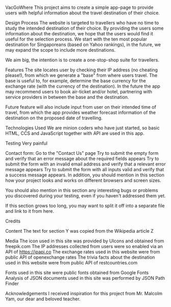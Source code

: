 VacGoWhere
This project aims to create a simple app-page to provide users with helpful information about the travel destination of their choice.

Design Process
The website is targeted to travellers who have no time to study the intended destination of their choice. By providing the users some information about the destination, we hope that the users would find it useful for the selection process. We start with the ten most popular destination for Singaporeans (based on Yahoo rankings), in the future, we may expand the scope to include more destinations.

We aim big, the intention is to create a one-stop-shop suite for travellers.

Features
The site locates user by checking their IP address (no cheating please!), from which we generate a "base" from where users travel. The base is useful to, for example, determine the base currency for the exchange rate (with the currency of the destination). In the future the app may recommend users to book air-ticket and/or hotel, partnering with service providers in between the base and the destination.

Future feature will also include input from user on their intended time of travel, from which the app provides weather forecast information of the destination on the proposed date of travelling.

Technologies Used
We are minion coders who have just started, so basic HTML, CCS and JavaScript together with API are used in this app.

Testing
Very painful

Contact form:
Go to the "Contact Us" page
Try to submit the empty form and verify that an error message about the required fields appears
Try to submit the form with an invalid email address and verify that a relevant error message appears
Try to submit the form with all inputs valid and verify that a success message appears.
In addition, you should mention in this section how your project looks and works on different browsers and screen sizes.

You should also mention in this section any interesting bugs or problems you discovered during your testing, even if you haven't addressed them yet.

If this section grows too long, you may want to split it off into a separate file and link to it from here.

Credits

Content
The text for section Y was copied from the Wikipedia article Z

Media
The icon used in this site was provided by UIcons and obtained from freepik.com
The IP addresses collected from users were so enabled via an API of https://ipapi.co
The exchange rates used in this website were from public API of openexchange rates
The trivia facts about the destination used in this website were from public API of restcountries.com

Fonts used in this site were public fonts obtained from Google Fonts
Analysis of JSON documents used in this site was performed by JSON Path Finder

Acknowledgements
I received inspiration for this project from Mr. Malcolm Yam, our dear and beloved teacher.